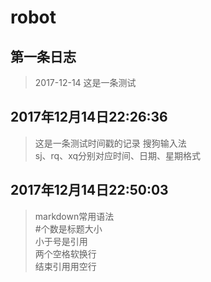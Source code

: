 # robot
## 第一条日志
> 2017-12-14
  这是一条测试  

## 2017年12月14日22:26:36
> 这是一条测试时间戳的记录 搜狗输入法  
  sj、rq、xq分别对应时间、日期、星期格式

## 2017年12月14日22:50:03
> markdown常用语法  
  #个数是标题大小  
  小于号是引用  
  两个空格软换行  
  结束引用用空行
